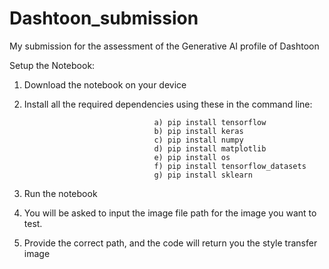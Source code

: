 # Dashtoon_submission
My submission for the assessment of the Generative AI profile of Dashtoon

Setup the Notebook:
  1) Download the notebook on your device
  2) Install all the required dependencies using these in the command line:
     
                                      a) pip install tensorflow
                                      b) pip install keras
                                      c) pip install numpy
                                      d) pip install matplotlib
                                      e) pip install os
                                      f) pip install tensorflow_datasets
                                      g) pip install sklearn
  4) Run the notebook
  5) You will be asked to input the image file path for the image you want to test.
  6) Provide the correct path, and the code will return you the style transfer image
